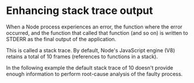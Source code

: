 # Enhancing stack trace output

When a Node process experiences an error, the function where the error occurred, and the function that called that function (and so on) is written to STDERR as the final output of the application.

This is called a stack trace. By default, Node's JavaScript engine (V8) retains a total of 10 frames (references to functions in a stack).

In the following example the default stack trace of 10 doesn't provide enough information to perform root-cause analysis of the faulty process.